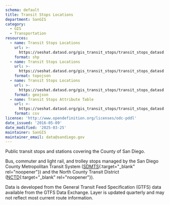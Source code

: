 ```yaml
---
schema: default
title: Transit Stops Locations
department: SanGIS
category:
  - GIS
  - Transportation
resources:
  - name: Transit Stops Locations
    url: >-
      https://seshat.datasd.org/gis_transit_stops/transit_stops_datasd.zip
    format: shp
  - name: Transit Stops Locations
    url: >-
      https://seshat.datasd.org/gis_transit_stops/transit_stops_datasd.topo.json
    format: topojson
  - name: Transit Stops Locations
    url: >-
      https://seshat.datasd.org/gis_transit_stops/transit_stops_datasd.geojson
    format: geojson
  - name: Transit Stops Attribute Table
    url: >-
      https://seshat.datasd.org/gis_transit_stops/transit_stops_datasd.csv
    format: csv
license: 'http://www.opendefinition.org/licenses/odc-pddl'
date_issued: '2016-05-09'
date_modified: '2025-03-25'
maintainer: SanGIS
maintainer_email: data@sandiego.gov
---
```

Public transit stops and stations covering the County of San Diego.
<!--more-->
Bus, commuter and light rail, and trolley stops managed by the San Diego County Metropolitan Transit System ([SDMTS]('https://www.sdmts.com/'){:target="_blank" rel="noopener"}) and the North County Transit District ([NCTD](http://www.gonctd.com/){:target="_blank" rel="noopener"}).

Data is developed from the General Transit Feed Specification (GTFS) data available from the GTFS Data Exchange. Layer is updated quarterly and may not reflect most current route information.

